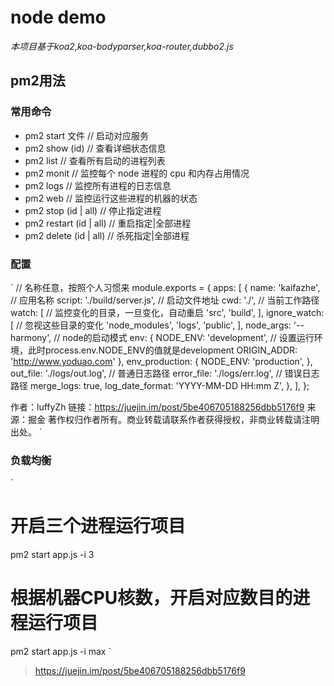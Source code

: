 <!--
 * @Description: 
 * @Author: Rico.刘一飞
 * @Date: 2019-08-30 15:05:47
 * @LastEditors: Rico.刘一飞
 * @LastEditTime: 2019-08-30 15:22:13
 -->
# node demo

*本项目基于koa2,koa-bodyparser,koa-router,dubbo2.js*

## pm2用法

### 常用命令

- pm2 start 文件  // 启动对应服务
- pm2 show (id) // 查看详细状态信息
- pm2 list // 查看所有启动的进程列表
- pm2 monit // 监控每个 node 进程的 cpu 和内存占用情况
- pm2 logs // 监控所有进程的日志信息
- pm2 web // 监控运行这些进程的机器的状态
- pm2 stop (id | all) // 停止指定进程
- pm2 restart (id | all) // 重启指定|全部进程
- pm2 delete (id | all) // 杀死指定|全部进程

### 配置

`
// 名称任意，按照个人习惯来
module.exports = {
  apps: [
    {
      name: 'kaifazhe', // 应用名称
      script: './build/server.js', // 启动文件地址
      cwd: './', // 当前工作路径
      watch: [
        // 监控变化的目录，一旦变化，自动重启
        'src',
        'build',
      ],
      ignore_watch: [
        // 忽视这些目录的变化
        'node_modules',
        'logs',
        'public',
      ],
      node_args: '--harmony', // node的启动模式
      env: {
        NODE_ENV: 'development', // 设置运行环境，此时process.env.NODE_ENV的值就是development
        ORIGIN_ADDR: 'http://www.yoduao.com'
      },
      env_production: {
        NODE_ENV: 'production',
      },
      out_file: './logs/out.log', // 普通日志路径
      error_file: './logs/err.log', // 错误日志路径
      merge_logs: true,
      log_date_format: 'YYYY-MM-DD HH:mm Z',
    },
  ],
};

作者：luffyZh
链接：https://juejin.im/post/5be406705188256dbb5176f9
来源：掘金
著作权归作者所有。商业转载请联系作者获得授权，非商业转载请注明出处。
`


### 负载均衡

`
# 开启三个进程运行项目
pm2 start app.js -i 3
# 根据机器CPU核数，开启对应数目的进程运行项目
pm2 start app.js -i max
`

> https://juejin.im/post/5be406705188256dbb5176f9